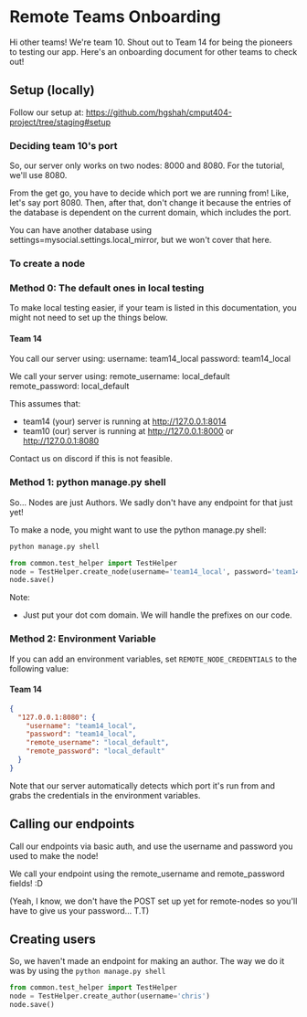 # Remote Teams Onboarding

Hi other teams! We're team 10. Shout out to Team 14 for being the pioneers to testing our app. Here's an onboarding
document for other teams to check out!

## Setup (locally)

Follow our setup at: https://github.com/hgshah/cmput404-project/tree/staging#setup

### Deciding team 10's port

So, our server only works on two nodes: 8000 and 8080. For the tutorial, we'll use 8080.

From the get go, you have to decide which port we are running from! Like, let's say port 8080. Then, after that, don't
change it because the entries of the database is dependent on the current domain, which includes the port.

You can have another database using settings=mysocial.settings.local_mirror, but we won't cover that here.

### To create a node

### Method 0: The default ones in local testing

To make local testing easier, if your team is listed in this documentation, you might not need to set up the things
below.

#### Team 14

You call our server using:
username: team14_local
password: team14_local

We call your server using:
remote_username: local_default
remote_password: local_default

This assumes that:

- team14 (your) server is running at http://127.0.0.1:8014
- team10 (our) server is running at http://127.0.0.1:8000 or http://127.0.0.1:8080

Contact us on discord if this is not feasible.

### Method 1: python manage.py shell

So... Nodes are just Authors. We sadly don't have any endpoint for that just yet!

To make a node, you might want to use the python manage.py shell:

```bash
python manage.py shell
```

```python 
from common.test_helper import TestHelper
node = TestHelper.create_node(username='team14_local', password='team14_local', remote_username='local_default', remote_password='local_default', host='127.0.0.1:8014')
node.save()
```

Note:

- Just put your dot com domain. We will handle the prefixes on our code.

### Method 2: Environment Variable

If you can add an environment variables, set `REMOTE_NODE_CREDENTIALS` to the following value:

#### Team 14

```json
{
  "127.0.0.1:8080": {
    "username": "team14_local",
    "password": "team14_local",
    "remote_username": "local_default",
    "remote_password": "local_default"
  }
}
```

Note that our server automatically detects which port it's run from and grabs the credentials in the environment
variables.

## Calling our endpoints

Call our endpoints via basic auth, and use the username and password you used to make the node!

We call your endpoint using the remote_username and remote_password fields! :D

(Yeah, I know, we don't have the POST set up yet for remote-nodes so you'll have to give us your password... T.T)

## Creating users

So, we haven't made an endpoint for making an author. The way we do it was by using the `python manage.py shell`

```python
from common.test_helper import TestHelper
node = TestHelper.create_author(username='chris')
node.save()
```
